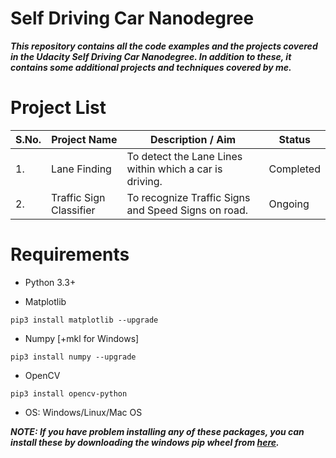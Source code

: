 # Self Driving Car Nanodegree
***This repository contains all the code examples and the projects covered in the Udacity Self Driving Car Nanodegree. In addition to these, it contains some additional projects and techniques covered by me.***

# Project List

| S.No. |            Project Name        |                        Description / Aim                  |       Status      |
| ----- | ------------------------------ | --------------------------------------------------------- | ----------------- |
|  1.   |  Lane Finding                  | To detect the Lane Lines within which a car is driving.   |   Completed       |
|  2.   |  Traffic Sign Classifier       | To recognize Traffic Signs and Speed Signs on road.       |   Ongoing         |


# Requirements

* Python 3.3+

* Matplotlib
```
pip3 install matplotlib --upgrade
```

* Numpy [+mkl for Windows]
```
pip3 install numpy --upgrade
```

* OpenCV
```
pip3 install opencv-python
```

* OS: Windows/Linux/Mac OS

***NOTE: If you have problem installing any of these packages, you can install these by downloading the windows pip wheel from [here](http://www.lfd.uci.edu/~gohlke/pythonlibs/).***
